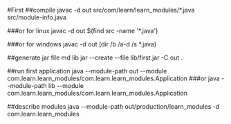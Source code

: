 #First
##compile
javac -d out src/com/learn/learn_modules/*.java src/module-info.java

###or for linux
javac -d out $(find src -name '*.java')


###or for windows
javac -d out (dir /b /a-d /s *.java)

##generate jar file
md lib
jar --create --file lib/first.jar -C out .

##run first application
java  --module-path out --module com.learn.learn_modules/com.learn.learn_modules.Application
###or
java  --module-path lib --module com.learn.learn_modules/com.learn.learn_modules.Application


##describe modules
java  --module-path out/production/learn_modules -d com.learn.learn_modules